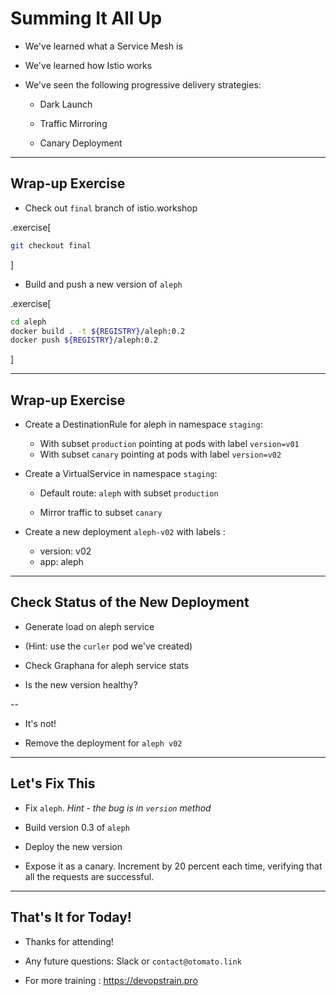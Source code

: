 # Summing It All Up

- We've learned what a Service Mesh is

- We've learned how Istio works

- We've seen the following progressive delivery strategies:

  - Dark Launch

  - Traffic Mirroring

  - Canary Deployment

---

## Wrap-up Exercise

- Check out `final` branch of istio.workshop

.exercise[

```bash
git checkout final
```
]

- Build and push a new version of `aleph`

.exercise[

```bash
cd aleph
docker build . -t ${REGISTRY}/aleph:0.2
docker push ${REGISTRY}/aleph:0.2
```
]

---

## Wrap-up Exercise

- Create a DestinationRule for aleph in namespace `staging`:

    - With subset `production` pointing at pods with label `version=v01`
    - With subset `canary` pointing at pods with label `version=v02`

- Create a VirtualService in namespace `staging`:

    - Default route: `aleph` with subset `production`

    - Mirror traffic to subset `canary`

- Create a new deployment `aleph-v02` with labels :

    - version: v02
    - app: aleph

---

## Check Status of the New Deployment

- Generate load on aleph service

- (Hint: use the `curler` pod we've created)

- Check Graphana for aleph service stats

- Is the new version healthy?

--

- It's not! 

- Remove the deployment for `aleph v02`


---

## Let's Fix This

- Fix `aleph`. *Hint - the bug is in `version` method*

- Build version 0.3 of `aleph`

- Deploy the new version

- Expose it as a canary. Increment by 20 percent each time, verifying that all the requests are successful.

---

## That's It for Today!

- Thanks for attending!

- Any future questions: Slack or `contact@otomato.link`

- For more training : https://devopstrain.pro